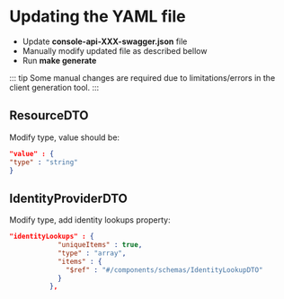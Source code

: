 # Updating the YAML file

* Update **console-api-XXX-swagger.json** file
* Manually modify updated file as described bellow
* Run **make generate**


::: tip
Some manual changes are required due to limitations/errors in the client generation tool.
:::

## ResourceDTO

Modify type, value should be:

```json
"value" : {
"type" : "string"
}
```

## IdentityProviderDTO

Modify type, add identity lookups property:

```json
"identityLookups" : {
            "uniqueItems" : true,
            "type" : "array",
            "items" : {
              "$ref" : "#/components/schemas/IdentityLookupDTO"
            }
          },
```